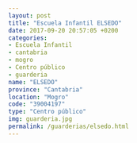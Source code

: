 ```yaml
---
layout: post
title: "Escuela Infantil ELSEDO"
date: 2017-09-20 20:57:05 +0200
categories:
- Escuela Infantil
- cantabria
- mogro
- Centro público
- guarderia
name: "ELSEDO"
province: "Cantabria"
location: "Mogro"
code: "39004197"
type: "Centro público"
img: guarderia.jpg
permalink: /guarderias/elsedo.html
---
```

